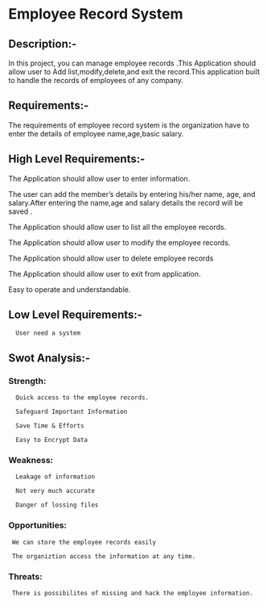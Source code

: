 # Employee Record System

## Description:-

  In this project, you can manage employee records .This Application should allow user to  Add list,modify,delete,and exit the record.This application  built to handle the records of employees of any company.

## Requirements:-
  The requirements of employee record system is the organization have to enter the details of employee name,age,basic salary. 

## High Level Requirements:-

  The Application should allow user to enter information.

  The user can add the member’s details by entering his/her name, age, and salary.After entering the name,age and salary details the record will be saved . 
 
  The Application should allow user to list all the employee records.	

  The Application should allow user to modify the employee records.

  The Application should allow user to delete employee records

  The Application should allow user to exit from application.
 
  Easy to operate and understandable.

## Low Level Requirements:-
 
      User need a system

  ## Swot Analysis:-
  
  ### Strength:

      Quick access to the employee records.
    
      Safeguard Important Information
     
      Save Time & Efforts
      
      Easy to Encrypt Data

  ### Weakness:
     
      Leakage of information 
    
      Not very much accurate
     
      Danger of lossing files

  ### Opportunities:

     We can store the employee records easily
    
     The organiztion access the information at any time.

  ### Threats:

     There is possibilites of missing and hack the employee information.

